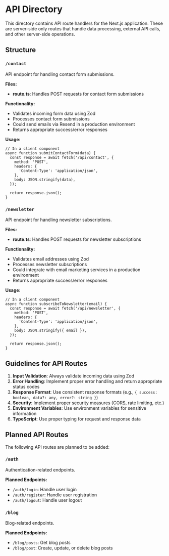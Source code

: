 # API Directory

This directory contains API route handlers for the Next.js application. These are server-side only routes that handle data processing, external API calls, and other server-side operations.

## Structure

### `/contact`
API endpoint for handling contact form submissions.

**Files:**
- **route.ts**: Handles POST requests for contact form submissions

**Functionality:**
- Validates incoming form data using Zod
- Processes contact form submissions
- Could send emails via Resend in a production environment
- Returns appropriate success/error responses

**Usage:**
```tsx
// In a client component
async function submitContactForm(data) {
  const response = await fetch('/api/contact', {
    method: 'POST',
    headers: {
      'Content-Type': 'application/json',
    },
    body: JSON.stringify(data),
  });
  
  return response.json();
}
```

### `/newsletter`
API endpoint for handling newsletter subscriptions.

**Files:**
- **route.ts**: Handles POST requests for newsletter subscriptions

**Functionality:**
- Validates email addresses using Zod
- Processes newsletter subscriptions
- Could integrate with email marketing services in a production environment
- Returns appropriate success/error responses

**Usage:**
```tsx
// In a client component
async function subscribeToNewsletter(email) {
  const response = await fetch('/api/newsletter', {
    method: 'POST',
    headers: {
      'Content-Type': 'application/json',
    },
    body: JSON.stringify({ email }),
  });
  
  return response.json();
}
```

## Guidelines for API Routes

1. **Input Validation**: Always validate incoming data using Zod
2. **Error Handling**: Implement proper error handling and return appropriate status codes
3. **Response Format**: Use consistent response formats (e.g., `{ success: boolean, data?: any, error?: string }`)
4. **Security**: Implement proper security measures (CORS, rate limiting, etc.)
5. **Environment Variables**: Use environment variables for sensitive information
6. **TypeScript**: Use proper typing for request and response data

## Planned API Routes

The following API routes are planned to be added:

### `/auth`
Authentication-related endpoints.

**Planned Endpoints:**
- `/auth/login`: Handle user login
- `/auth/register`: Handle user registration
- `/auth/logout`: Handle user logout

### `/blog`
Blog-related endpoints.

**Planned Endpoints:**
- `/blog/posts`: Get blog posts
- `/blog/post`: Create, update, or delete blog posts